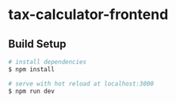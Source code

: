 # tax-calculator-frontend

## Build Setup

```bash
# install dependencies
$ npm install

# serve with hot reload at localhost:3000
$ npm run dev

```


